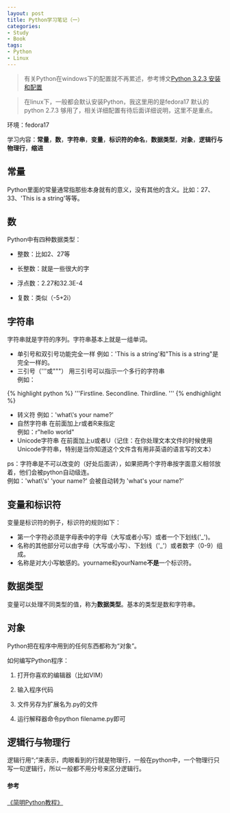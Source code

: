 ```yaml
---
layout: post
title: Python学习笔记（一）
categories:
- Study
- Book
tags:
- Python
- Linux
---
```


> 有关Python在windows下的配置就不再累述，参考博文[Python 3.2.3 安装和配置](http://ideex.name/cn/2012/08/python-config/)  

> 在linux下，一般都会默认安装Python，我这里用的是fedora17 默认的python 2.7.3 够用了，相关详细配置有待后面详细说明，这里不是重点。  

环境：fedora17  

学习内容：**常量**，**数**，**字符串**，**变量**，**标识符的命名**，**数据类型**，**对象**，**逻辑行与物理行**，**缩进**  


## 常量  


Python里面的常量通常指那些本身就有的意义，没有其他的含义。比如：27、33、\'This is a string\'等等。  


## 数  


Python中有四种数据类型：  

- 整数：比如2、27等

- 长整数：就是一些很大的字

- 浮点数：2.27和32.3E-4

- 复数：类似（-5+2i）


## 字符串  


字符串就是字符的序列。字符串基本上就是一组单词。  

- 单引号和双引号功能完全一样
例如：\'This is a string\'和\"This is a string\"是完全一样的。  
- 三引号（\'\'\'或\"\"\"）
用三引号可以指示一个多行的字符串  
例如：  

{% highlight python %}
'''Firstline.
Secondline.
Thirdline.
'''
{% endhighlight %}  

- 转义符
例如：\'what\\\'s your name?\'  
- 自然字符串
在前面加上r或者R来指定  
例如：r\"hello world\"  
- Unicode字符串
在前面加上u或者U（记住：在你处理文本文件的时候使用Unicode字符串，特别是当你知道这个文件含有用非英语的语言写的文本）  

ps：字符串是不可以改变的（好处后面讲），如果把两个字符串按字面意义相邻放着，他们会被python自动级连。  
例如：\'what\\\'s\' \'your name?\' 会被自动转为 \'what\'s your name?\'  


## 变量和标识符  


变量是标识符的例子，标识符的规则如下：  

- 第一个字符必须是字母表中的字母（大写或者小写）或者一个下划线(\'\_\')。
- 名称的其他部分可以由字母（大写或小写）、下划线（\'\_\'）或者数字（0-9）组成。
- 名称是对大小写敏感的。yourname和yourName**不是**一个标识符。  


## 数据类型  


变量可以处理不同类型的值，称为**数据类型**。基本的类型是数和字符串。  


## 对象  


Python把在程序中用到的任何东西都称为“对象”。  

如何编写Python程序：  

1. 打开你喜欢的编辑器（比如VIM）

2. 输入程序代码

3. 文件另存为扩展名为.py的文件

4. 运行解释器命令python filename.py即可


## 逻辑行与物理行  


逻辑行用“;”来表示，肉眼看到的行就是物理行，一般在python中，一个物理行只写一句逻辑行，所以一般都不用分号来区分逻辑行。  

#### 参考  

[《简明Python教程》](http://woodpecker.org.cn/abyteofpython_cn/chinese/)
